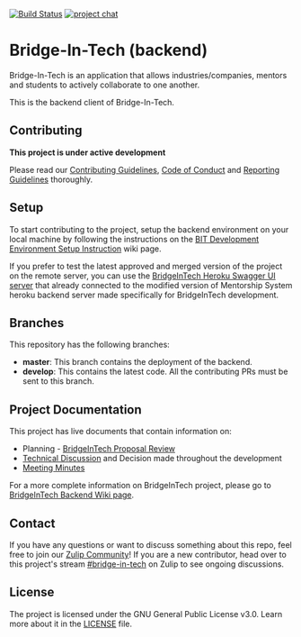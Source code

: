 [![Build Status](https://travis-ci.org/anitab-org/bridge-in-tech-backend.svg?branch=develop)](https://travis-ci.org/anitab-org/bridge-in-tech-backend) 
[![project chat](https://img.shields.io/badge/zulip-join_chat-brightgreen.svg)](https://anitab-org.zulipchat.com/#narrow/stream/237630-bridge-in-tech)

# Bridge-In-Tech (backend)
Bridge-In-Tech is an application that allows industries/companies, mentors and students to actively collaborate to one another. 

This is the backend client of Bridge-In-Tech.

## Contributing

**This project is under active development**

    

Please read our [Contributing Guidelines](.github/CONTRIBUTING.md), [Code of Conduct](.github/CODE_OF_CONDUCT.md) and [Reporting Guidelines](.github/REPORTING_GUIDELINES.md) thoroughly.

## Setup
To start contributing to the project, setup the backend environment on your local machine by following the instructions on the [BIT Development Environment Setup Instruction]( https://github.com/anitab-org/bridge-in-tech-backend/wiki/BIT-development-environment-setup) wiki page.

If you prefer to test the latest approved and merged version of the project on the remote server, you can use the [BridgeInTech Heroku Swagger UI server](https://bridgeintech-bit-heroku-psql.herokuapp.com) that already connected to the modified version of Mentorship System heroku backend server made specifically for BridgeInTech development.

## Branches

This repository has the following branches:
- **master**: This branch contains the deployment of the backend.
- **develop**: This contains the latest code. All the contributing PRs must be sent to this branch.

## Project Documentation

This project has live documents that contain information on:
- Planning - [BridgeInTech Proposal Review](https://docs.google.com/document/d/1uCDCWs8Xyo-3EaUnrLOs48mefXJIN235b1aAswA-s-Y/edit) 
- [Technical Discussion](https://docs.google.com/document/d/1Fi_dvc1f-J0uuTzzzU7pwZV8hAI9iTX5LlI_THcg_ks/edit#heading=h.gfxf99xhgujm) and Decision made throughout the development
- [Meeting Minutes](https://docs.google.com/document/d/1QRHzy0IWgAE5bjkwI_Lp67Dv50aywGuUmzmWewQ1rpY/edit?usp=sharing)

For a more complete information on BridgeInTech project, please go to [BridgeInTech Backend Wiki page](https://github.com/anitab-org/bridge-in-tech-backend/wiki).


## Contact

If you have any questions or want to discuss something about this repo, feel free to join our [Zulip Community](http://anitab-org.zulipchat.com/)! If you are a new contributor, head over to this project's stream [#bridge-in-tech](https://anitab-org.zulipchat.com/#narrow/stream/237630-bridge-in-tech) on Zulip to see ongoing discussions.



## License

The project is licensed under the GNU General Public License v3.0. Learn more about it in the [LICENSE](LICENSE) file.
